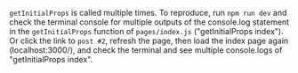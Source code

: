 `getInitialProps` is called multiple times. To reproduce, run `npm run dev` and check the terminal console for multiple outputs of the console.log statement in the `getInitialProps` function of `pages/index.js` ("getInitialProps index"). Or click the link to `post #2`, refresh the page, then load the index page again (localhost:3000/), and check the terminal and see multiple console.logs of "getInitialProps index".
